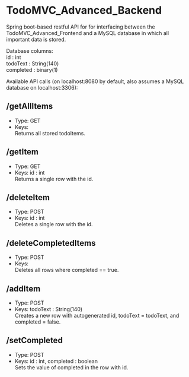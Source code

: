 # TodoMVC_Advanced_Backend
Spring boot-based restful API for for interfacing between the TodoMVC_Advanced_Frontend and a MySQL database in which all important data is stored.

Database columns:  
id : int  
todoText : String(140)  
completed : binary(1) 

Available API calls (on localhost:8080 by default, also assumes a MySQL database on localhost:3306):

## /getAllItems
- Type: GET
- Keys:  
Returns all stored todoItems.

## /getItem
- Type: GET
- Keys: id : int  
Returns a single row with the id.

## /deleteItem
- Type: POST
- Keys: id : int  
Deletes a single row with the id.

## /deleteCompletedItems
- Type: POST
- Keys:  
Deletes all rows where completed == true.

## /addItem
- Type: POST
- Keys: todoText : String(140)  
Creates a new row with autogenerated id, todoText = todoText, and completed = false.

## /setCompleted
- Type: POST
- Keys: id : int, completed : boolean  
Sets the value of completed in the row with id.

